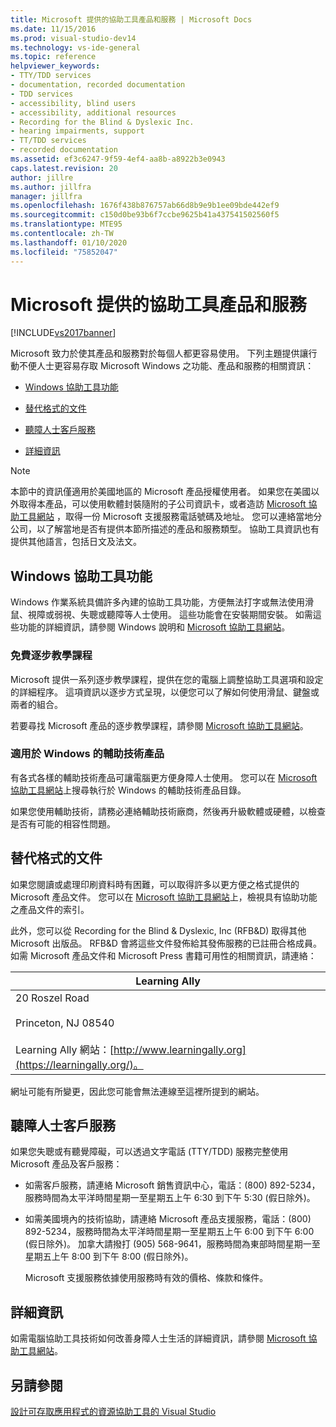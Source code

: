 ```yaml
---
title: Microsoft 提供的協助工具產品和服務 | Microsoft Docs
ms.date: 11/15/2016
ms.prod: visual-studio-dev14
ms.technology: vs-ide-general
ms.topic: reference
helpviewer_keywords:
- TTY/TDD services
- documentation, recorded documentation
- TDD services
- accessibility, blind users
- accessibility, additional resources
- Recording for the Blind & Dyslexic Inc.
- hearing impairments, support
- TT/TDD services
- recorded documentation
ms.assetid: ef3c6247-9f59-4ef4-aa8b-a8922b3e0943
caps.latest.revision: 20
author: jillre
ms.author: jillfra
manager: jillfra
ms.openlocfilehash: 1676f438b876757ab66d8b9e9b1ee09bde442ef9
ms.sourcegitcommit: c150d0be93b6f7ccbe9625b41a437541502560f5
ms.translationtype: MTE95
ms.contentlocale: zh-TW
ms.lasthandoff: 01/10/2020
ms.locfileid: "75852047"
---
```

# <a name="accessibility-products-and-services-from-microsoft"></a>Microsoft 提供的協助工具產品和服務
[!INCLUDE[vs2017banner](../../includes/vs2017banner.md)]

Microsoft 致力於使其產品和服務對於每個人都更容易使用。 下列主題提供讓行動不便人士更容易存取 Microsoft Windows 之功能、產品和服務的相關資訊：

- [Windows 協助工具功能](../../ide/reference/accessibility-products-and-services-from-microsoft.md#windows)

- [替代格式的文件](../../ide/reference/accessibility-products-and-services-from-microsoft.md#altfortmats)

- [聽障人士客戶服務](../../ide/reference/accessibility-products-and-services-from-microsoft.md#hearing)

- [詳細資訊](../../ide/reference/accessibility-products-and-services-from-microsoft.md#moreinfo)

> [!NOTE]
> 本節中的資訊僅適用於美國地區的 Microsoft 產品授權使用者。 如果您在美國以外取得本產品，可以使用軟體封裝隨附的子公司資訊卡，或者造訪 [Microsoft 協助工具網站](https://www.microsoft.com/enable/default.aspx) ，取得一份 Microsoft 支援服務電話號碼及地址。 您可以連絡當地分公司，以了解當地是否有提供本節所描述的產品和服務類型。 協助工具資訊也有提供其他語言，包括日文及法文。

## <a name="windows"></a> Windows 協助工具功能
 Windows 作業系統具備許多內建的協助工具功能，方便無法打字或無法使用滑鼠、視障或弱視、失聰或聽障等人士使用。 這些功能會在安裝期間安裝。 如需這些功能的詳細資訊，請參閱 Windows 說明和 [Microsoft 協助工具網站](https://www.microsoft.com/enable/default.aspx)。

### <a name="free-step-by-step-tutorials"></a>免費逐步教學課程
 Microsoft 提供一系列逐步教學課程，提供在您的電腦上調整協助工具選項和設定的詳細程序。 這項資訊以逐步方式呈現，以便您可以了解如何使用滑鼠、鍵盤或兩者的組合。

 若要尋找 Microsoft 產品的逐步教學課程，請參閱 [Microsoft 協助工具網站](https://www.microsoft.com/enable/default.aspx)。

### <a name="assistive-technology-products-for-windows"></a>適用於 Windows 的輔助技術產品
 有各式各樣的輔助技術產品可讓電腦更方便身障人士使用。 您可以在 [Microsoft 協助工具網站](https://www.microsoft.com/enable/default.aspx)上搜尋執行於 Windows 的輔助技術產品目錄。

 如果您使用輔助技術，請務必連絡輔助技術廠商，然後再升級軟體或硬體，以檢查是否有可能的相容性問題。

## <a name="altfortmats"></a> 替代格式的文件
 如果您閱讀或處理印刷資料時有困難，可以取得許多以更方便之格式提供的 Microsoft 產品文件。 您可以在 [Microsoft 協助工具網站](https://www.microsoft.com/enable/default.aspx)上，檢視具有協助功能之產品文件的索引。

 此外，您可以從 Recording for the Blind & Dyslexic, Inc (RFB&D) 取得其他 Microsoft 出版品。 RFB&D 會將這些文件發佈給其發佈服務的已註冊合格成員。 如需 Microsoft 產品文件和 Microsoft Press 書籍可用性的相關資訊，請連絡：

|Learning Ally|
|----------------------------------------------|
|20 Roszel Road<br /><br /> Princeton, NJ 08540<br /><br /> Learning Ally 網站：[http://www.learningally.org](https://learningally.org/)。|

 網址可能有所變更，因此您可能會無法連線至這裡所提到的網站。

## <a name="hearing"></a> 聽障人士客戶服務
 如果您失聰或有聽覺障礙，可以透過文字電話 (TTY/TDD) 服務完整使用 Microsoft 產品及客戶服務：

- 如需客戶服務，請連絡 Microsoft 銷售資訊中心，電話：(800) 892-5234，服務時間為太平洋時間星期一至星期五上午 6:30 到下午 5:30 (假日除外)。

- 如需美國境內的技術協助，請連絡 Microsoft 產品支援服務，電話：(800) 892-5234，服務時間為太平洋時間星期一至星期五上午 6:00 到下午 6:00 (假日除外)。 加拿大請撥打 (905) 568-9641，服務時間為東部時間星期一至星期五上午 8:00 到下午 8:00 (假日除外)。

  Microsoft 支援服務依據使用服務時有效的價格、條款和條件。

## <a name="moreinfo"></a> 詳細資訊
 如需電腦協助工具技術如何改善身障人士生活的詳細資訊，請參閱 [Microsoft 協助工具網站](https://www.microsoft.com/enable/default.aspx)。

## <a name="see-also"></a>另請參閱
 [設計可存取應用程式的資源](../../ide/reference/resources-for-designing-accessible-applications.md)[協助工具的 Visual Studio](../../ide/reference/accessibility-features-of-visual-studio.md)
